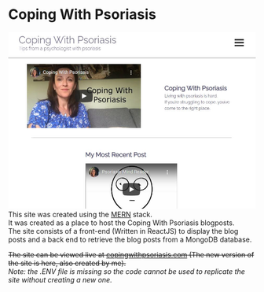 # Coping With Psoriasis
<img src="https://github.com/DylanBarratt/CopingWithPsoriasis/blob/main/main.jfif" alt="post"/>
This site was created using the <a href="https://www.mongodb.com/mern-stack">MERN</a> stack. <br />
It was created as a place to host the Coping With Psoriasis blogposts. <br />
The site consists of a front-end (Written in ReactJS) to display the blog posts and a back end to retrieve the blog posts from a MongoDB database. <br />


~~The site can be viewed live at <a href="https://copingwithpsoriasis.com/">copingwithpsoriasis.com</a> (The new version of the site is here, also created by me).~~
<br />
_Note: the .ENV file is missing so the code cannot be used to replicate the site without creating a new one._
